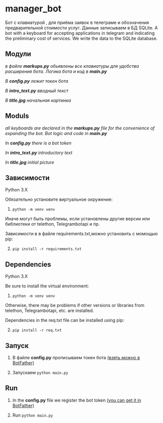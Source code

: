 # manager_bot

Бот с клавиатурой , для приёма заявок в телеграме и обозначения предварительной стоимости услуг. Данные записываем в БД SQLite.
A bot with a keyboard for accepting applications in telegram and indicating the preliminary cost of services. We write the data to the SQLite database.

## Модули 
*в файле **markups.py** обьявлены все клавиатуры для удобства расширения бота. Логика бота и код в **main.py***

*В **config.py** лежит токен бота*

*В **intro_text.py** вводный текст*

*В **title.jpg**  начальная картинка*

## Moduls 
*all keyboards are declared in the **markups.py** file for the convenience of expanding the bot. Bot logic and code in **main.py***

*In **config.py** there is a bot token*

*In **intro_text.py** introductory text*

*In **title.jpg** initial picture*

## Зависимости
Python 3.X

Обязательно установите виртуальное окружение:

1) `python -m venv venv` 

Иначе могут быть проблемы, если установлены другие версии или библиотеки от telethon, Telegrambotapi и пр.

Зависимости в в файле requirements.txt,можно установить с момощью pip:

2) `pip install -r requirements.txt `

## Dependencies
Python 3.X

Be sure to install the virtual environment:

1) `python -m venv venv` 

Otherwise, there may be problems if other versions or libraries from telethon, Telegrambotapi, etc. are installed.

Dependencies in the req.txt file can be installed using pip:

2) `pip install -r req.txt`
 
## Запуск
1) В файле **config.py** прописываем токен бота [(взять можно в BotFather)](https://telegram.me/BotFather)

2) Запускаем `python main.py`

## Run
1) In the **config.py** file we register the bot token [(you can get it in BotFather)](https://telegram.me/BotFather)

2) Run `python main.py`



